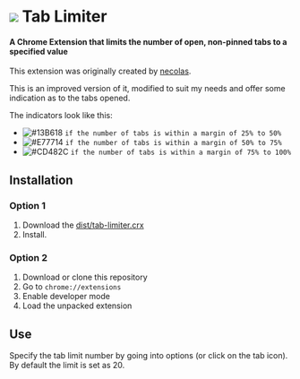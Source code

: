 # <img src="https://raw.githubusercontent.com/niladam/tab-limiter/master/icons/tab_32.png"> Tab Limiter

#### A Chrome Extension that limits the number of open, non-pinned tabs to a specified value

This extension was originally created by [necolas](https://github.com/necolas/chrome-tab-limit).

This is an improved version of it, modified to suit my needs and offer some indication as to the tabs opened.

The indicators look like this:

- ![#13B618](https://placehold.it/17/13B618/ffffff?text=+) `if the number of tabs is within a margin of 25% to 50%`
- ![#E77714](https://placehold.it/17/E77714/ffffff?text=+) `if the number of tabs is within a margin of 50% to 75%`
- ![#CD482C](https://placehold.it/17/CD482C/ffffff?text=+) `if the number of tabs is within a margin of 75% to 100%`

## Installation

### Option 1
1. Download the [dist/tab-limiter.crx](dist/tab-limiter.crx)
2. Install.

### Option 2
1. Download or clone this repository
2. Go to `chrome://extensions`
3. Enable developer mode
4. Load the unpacked extension

## Use

Specify the tab limit number by going into options (or click on the tab icon).
By default the limit is set as 20.
